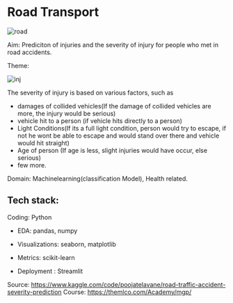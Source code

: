 # Road Transport

![road](https://user-images.githubusercontent.com/60026221/206359279-a9a5732a-361d-48bc-bb75-f285d0354794.jpg)

Aim: Prediciton of injuries and the severity of injury for people who met in road accidents.

Theme: 

![inj](https://user-images.githubusercontent.com/60026221/206359271-a5d3ef1b-3f0c-4579-8035-e4a6e3ef6781.jpg)

The severity of injury is based on various factors, such as 
 
* damages of collided vehicles(If the damage of collided vehicles are more, the injury would be serious)
* vehicle hit to a person (if vehicle hits directly to a person)
* Light Conditions(If its a full light condition, person would try to escape, if not he wont be able to escape and would stand over there and vehicle would hit straight)
* Age of person (If age is less, slight injuries would have occur, else serious)
* few more.

Domain: Machinelearning(classification Model), Health related.

Tech stack: 
----------
Coding: Python

* EDA: pandas, numpy

* Visualizations: seaborn, matplotlib

* Metrics: scikit-learn

* Deployment : Streamlit


Source: https://www.kaggle.com/code/poojatelavane/road-traffic-accident-severity-prediction 
Course: https://themlco.com/Academy/mgp/



